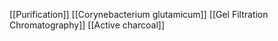 [[Purification]]
[[Corynebacterium glutamicum]]
[[Gel Filtration Chromatography]]
[[Active charcoal]]
